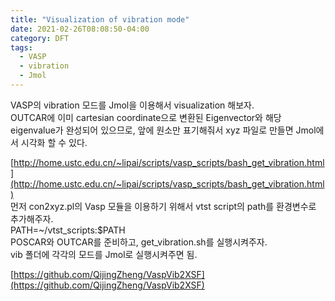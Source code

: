 ```yaml
---
title: "Visualization of vibration mode"
date: 2021-02-26T08:08:50-04:00
category: DFT
tags:
  - VASP
  - vibration
  - Jmol
---
```


VASP의 vibration 모드를 Jmol을 이용해서 visualization 해보자.  
OUTCAR에 이미 cartesian coordinate으로 변환된 Eigenvector와 해당 eigenvalue가 완성되어 있으므로, 앞에 원소만 표기해줘서 xyz 파일로 만들면 Jmol에서 시각화 할 수 있다.  

[http://home.ustc.edu.cn/~lipai/scripts/vasp_scripts/bash_get_vibration.html](http://home.ustc.edu.cn/~lipai/scripts/vasp_scripts/bash_get_vibration.html)  
먼저 con2xyz.pl의 Vasp 모듈을 이용하기 위해서 vtst script의 path를 환경변수로 추가해주자.  
PATH=~/vtst_scripts:$PATH  
POSCAR와 OUTCAR를 준비하고, get_vibration.sh를 실행시켜주자.  
vib 폴더에 각각의 모드를 Jmol로 실행시켜주면 됨.  


[https://github.com/QijingZheng/VaspVib2XSF](https://github.com/QijingZheng/VaspVib2XSF)  

